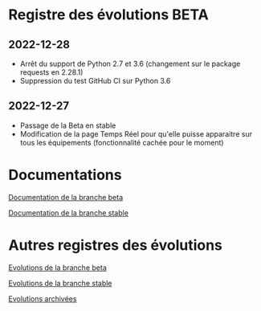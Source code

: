 # Registre des évolutions BETA

## 2022-12-28
- Arrêt du support de Python 2.7 et 3.6 (changement sur le package requests en 2.28.1)
- Suppression du test GitHub CI sur Python 3.6

## 2022-12-27
- Passage de la Beta en stable
- Modification de la page Temps Réel pour qu'elle puisse apparaitre sur tous les équipements (fonctionnalité cachée pour le moment)


# Documentations

[Documentation de la branche beta](index_beta)

[Documentation de la branche stable](index)


# Autres registres des évolutions

[Evolutions de la branche beta](changelog_beta)

[Evolutions de la branche stable](changelog)

[Evolutions archivées](changelog_archived)
